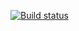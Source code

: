 [![Build status](https://ci.appveyor.com/api/projects/status/g0l2my516om6ypwh?svg=true)](https://ci.appveyor.com/project/Nolldor1/diploma-qa-51)

